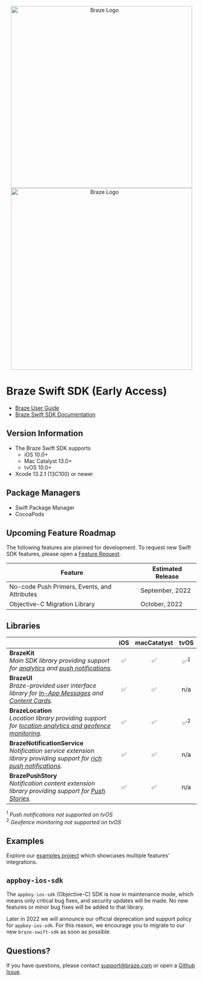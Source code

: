 <p align="center">
  <img width="480" alt="Braze Logo" src=".github/assets/logo-light.png#gh-light-mode-only" />
  <img width="480" alt="Braze Logo" src=".github/assets/logo-dark.png#gh-dark-mode-only" />
</p>

# Braze Swift SDK (Early Access)

- [Braze User Guide](https://www.braze.com/docs/user_guide/introduction/ "Braze User Guide")
- [Braze Swift SDK Documentation](https://braze-inc.github.io/braze-swift-sdk)

## Version Information
- The Braze Swift SDK supports
  - iOS 10.0+
  - Mac Catalyst 13.0+
  - tvOS 10.0+
- Xcode 13.2.1 (13C100) or newer

## Package Managers
- Swift Package Manager
- CocoaPods

## Upcoming Feature Roadmap

The following features are planned for development. To request new Swift SDK features, please open a [Feature Request](https://github.com/braze-inc/braze-swift-sdk/issues).

| Feature | Estimated Release |
|---|---|
| No-code Push Primers, Events, and Attributes | September, 2022 |
| Objective-C Migration Library | October, 2022 |

## Libraries

<!-- Table generated with https://www.tablesgenerator.com/markdown_tables -->

|                                                                                                                              |  iOS  | macCatatyst |     tvOS      |
| ---------------------------------------------------------------------------------------------------------------------------- | :---: | :---------: | :-----------: |
| **BrazeKit**</br> _Main SDK library providing support for [analytics] and [push notifications]._                             |   ✅   |      ✅      | ✅<sup>1</sup> |
| **BrazeUI**</br> _Braze-provided user interface library for [In-App Messages] and [Content Cards]._                          |   ✅   |      ✅      |      n/a      |
| **BrazeLocation**</br> _Location library providing support for [location analytics and geofence monitoring]._                |   ✅   |      ✅      | ✅<sup>2</sup> |
| **BrazeNotificationService**</br> _Notification service extension library providing support for [rich push notifications]._  |   ✅   |      ✅      |      n/a      |
| **BrazePushStory**</br> _Notification content extension library providing support for [Push Stories]._                       |   ✅   |      ✅      |      n/a      |

<sup>1</sup> _Push notifications not supported on tvOS_</br>
<sup>2</sup> _Geofence monitoring not supported on tvOS_

[analytics]: https://www.braze.com/docs/user_guide/data_and_analytics/user_data_collection/sdk_data_collection/
[push notifications]: https://www.braze.com/docs/user_guide/message_building_by_channel/push
[In-App Messages]: https://www.braze.com/docs/user_guide/message_building_by_channel/in-app_messages
[Content Cards]: https://www.braze.com/docs/user_guide/message_building_by_channel/content_cards
[location analytics and geofence monitoring]: https://www.braze.com/docs/user_guide/engagement_tools/locations_and_geofences
[rich push notifications]: https://www.braze.com/docs/user_guide/message_building_by_channel/push/ios/rich_notifications/
[Push Stories]: https://www.braze.com/docs/user_guide/message_building_by_channel/push/advanced_push_options/push_stories/

## Examples

Explore our [examples project](/Examples) which showcases multiple features' integrations.

## `appboy-ios-sdk`

The `appboy-ios-sdk` (Objective-C) SDK is now in maintenance mode, which means only critical bug fixes, and security updates will be made. No new features or minor bug fixes will be added to that library. 

Later in 2022 we will announce our official deprecation and support policy for `appboy-ios-sdk`. For this reason, we encourage you to migrate to our new `braze-swift-sdk` as soon as possible.


## Questions?

If you have questions, please contact [support@braze.com](mailto:support@braze.com) or open a [Github Issue](https://github.com/braze-inc/braze-swift-sdk/issues).
